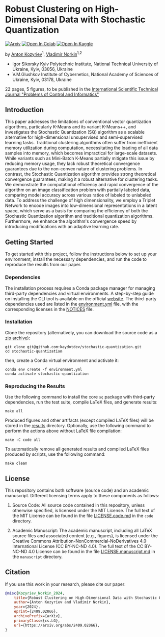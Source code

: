 # Robust Clustering on High-Dimensional Data with Stochastic Quantization

[![Arxiv](https://img.shields.io/badge/arXiv-2409.02066-B21A1B)](https://doi.org/10.48550/arXiv.2409.02066)
[![Open In Colab](https://img.shields.io/badge/Colab-F9AB00?logo=googlecolab&color=525252)](https://colab.research.google.com/github/kaydotdev/stochastic-quantization/blob/master/code/notebooks/quantization.ipynb)
[![Open In Kaggle](https://img.shields.io/badge/Kaggle-20BEFF?logo=Kaggle&logoColor=white)](https://www.kaggle.com/notebooks/welcome?src=https://github.com/kaydotdev/stochastic-quantization/blob/master/code/notebooks/quantization.ipynb)

by [Anton Kozyriev](mailto:a.kozyriev@kpi.ua)<sup>1</sup>, [Vladimir Norkin](mailto:v.norkin@kpi.ua)<sup>1,2</sup>

 - Igor Sikorsky Kyiv Polytechnic Institute, National Technical University of Ukraine, Kyiv, 03056, Ukraine
 - V.M.Glushkov Institute of Cybernetics, National Academy of Sciences of Ukraine, Kyiv, 03178, Ukraine

22 pages, 5 figures, to be published in the [International Scientific Technical Journal "Problems of Control and Informatics"](https://jais.net.ua/)

## Introduction

This paper addresses the limitations of conventional vector quantization algorithms, particularly K-Means and its 
variant K-Means++, and investigates the Stochastic Quantization (SQ) algorithm as a scalable alternative for 
high-dimensional unsupervised and semi-supervised learning tasks. Traditional clustering algorithms often suffer 
from inefficient memory utilization during computation, necessitating the loading of all data samples into memory, 
which becomes impractical for large-scale datasets. While variants such as Mini-Batch K-Means partially mitigate this 
issue by reducing memory usage, they lack robust theoretical convergence guarantees due to the non-convex nature of 
clustering problems. In contrast, the Stochastic Quantization algorithm provides strong theoretical convergence 
guarantees, making it a robust alternative for clustering tasks. We demonstrate the computational efficiency and rapid 
convergence of the algorithm on an image classification problem with partially labeled data, comparing model accuracy 
across various ratios of labeled to unlabeled data. To address the challenge of high dimensionality, we employ a 
Triplet Network to encode images into low-dimensional representations in a latent space, which serve as a basis for 
comparing the efficiency of both the Stochastic Quantization algorithm and traditional quantization algorithms. 
Furthermore, we enhance the algorithm's convergence speed by introducing modifications with an adaptive learning rate.

## Getting Started

To get started with this project, follow the instructions below to set up your environment, install the necessary 
dependencies, and run the code to reproduce the results from our paper.

### Dependencies

The installation process requires a Conda package manager for managing third-party dependencies and virtual 
environments. A step-by-step guide on installing the CLI tool is available on the official 
[website](https://docs.anaconda.com/miniconda/#latest-miniconda-installer-links). The third-party dependencies used 
are listed in the [environment.yml](./environment.yml) file, with the corresponding licenses in the 
[NOTICES](./NOTICES) file.

### Installation

Clone the repository (alternatively, you can download the source code as a 
[zip archive](https://github.com/kaydotdev/stochastic-quantization/archive/refs/heads/master.zip)):

```shell
git clone git@github.com:kaydotdev/stochastic-quantization.git
cd stochastic-quantization
```

then, create a Conda virtual environment and activate it:

```shell
conda env create -f environment.yml
conda activate stochastic-quantization
```

### Reproducing the Results

Use the following command to install the core `sq` package with third-party dependencies, run the test suite, compile 
LaTeX files, and generate results:

```shell
make all
```

Produced figures and other artifacts (except compiled LaTeX files) will be stored in the [results](./results) 
directory. Optionally, use the following command to perform the actions above without LaTeX file compilation:

```shell
make -C code all
```

To automatically remove all generated results and compiled LaTeX files produced by scripts, use the following command:

```shell
make clean
```

## License

This repository contains both software (source code) and an academic manuscript. Different licensing terms apply to 
these components as follows:

1. Source Code: All source code contained in this repository, unless otherwise specified, is licensed under the MIT 
License. The full text of the MIT License can be found in the file [LICENSE.code.md](./code/LICENSE.code.md) in the 
`code` directory.

2. Academic Manuscript: The academic manuscript, including all LaTeX source files and associated content (e.g., 
figures), is licensed under the Creative Commons Attribution-NonCommercial-NoDerivatives 4.0 International License 
(CC BY-NC-ND 4.0). The full text of the CC BY-NC-ND 4.0 License can be found in the file 
[LICENSE.manuscript.md](./manuscript/LICENSE.manuscript.md) in the `manuscript` directory.

## Citation

If you use this work in your research, please cite our paper:

```bibtex
@misc{Kozyriev_Norkin_2024,
    title={Robust Clustering on High-Dimensional Data with Stochastic Quantization}, 
    author={Anton Kozyriev and Vladimir Norkin},
    year={2024},
    eprint={2409.02066},
    archivePrefix={arXiv},
    primaryClass={cs.LG},
    url={https://arxiv.org/abs/2409.02066},
}
```